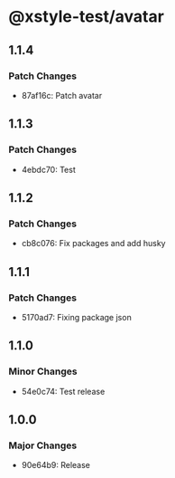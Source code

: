 # @xstyle-test/avatar

## 1.1.4

### Patch Changes

- 87af16c: Patch avatar

## 1.1.3

### Patch Changes

- 4ebdc70: Test

## 1.1.2

### Patch Changes

- cb8c076: Fix packages and add husky

## 1.1.1

### Patch Changes

- 5170ad7: Fixing package json

## 1.1.0

### Minor Changes

- 54e0c74: Test release

## 1.0.0

### Major Changes

- 90e64b9: Release
